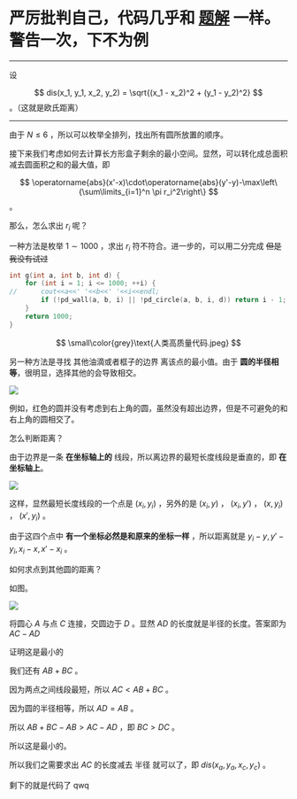 # 严厉批判自己，代码几乎和 [题解](https://www.luogu.com.cn/blog/shenhy1205/solution-p1378) 一样。警告一次，下不为例

-----

设


$$
dis(x_1, y_1, x_2, y_2) = \sqrt{(x_1 - x_2)^2 + (y_1 - y_2)^2}
$$
。（这就是欧氏距离）



------

由于 $N \le 6$ ，所以可以枚举全排列，找出所有圆所放置的顺序。



接下来我们考虑如何去计算长方形盒子剩余的最小空间。显然，可以转化成总面积减去圆面积之和的最大值，即


$$
\operatorname{abs}(x'-x)\cdot\operatorname{abs}(y'-y)-\max\left\{\sum\limits_{i=1}^n \pi r_i^2\right\}
$$
。

那么，怎么求出 $r_i$ 呢？



一种方法是枚举 $1 \sim 1000$ ，求出 $r_i$ 符不符合。进一步的，可以用二分完成 ~~但是我没有试过~~



```cpp
int g(int a, int b, int d) {
	for (int i = 1; i <= 1000; ++i) {
//		cout<<a<<' '<<b<<' '<<i<<endl;
		if (!pd_wall(a, b, i) || !pd_circle(a, b, i, d)) return i - 1;
	}
	return 1000;
}
```

$$
\small\color{grey}\text{人类高质量代码.jpeg}
$$

另一种方法是寻找 其他油滴或者框子的边界 离该点的最小值。由于 **圆的半径相等**，很明显，选择其他的会导致相交。



![](https://s1.ax1x.com/2023/03/27/ppydzh6.png)



例如，红色的圆并没有考虑到右上角的圆，虽然没有超出边界，但是不可避免的和右上角的圆相交了。



怎么判断距离？



由于边界是一条 **在坐标轴上的** 线段，所以离边界的最短长度线段是垂直的，即 **在坐标轴上**。

![](https://s1.ax1x.com/2023/03/28/ppyhz4O.png)

这样，显然最短长度线段的一个点是 $(x_i, y_i)$ ，另外的是 $(x_i, y)$ ， $(x_i, y')$ ， $(x, y_i)$ ， $(x', y_i)$ 。



由于这四个点中 **有一个坐标必然是和原来的坐标一样** ，所以距离就是 $y_i - y, y' - y_i, x_i - x, x' - x_i$ 。



如何求点到其他圆的距离？



如图。



![](https://s1.ax1x.com/2023/03/28/ppci6U0.png)

将圆心 $A$ 与点 $C$ 连接，交圆边于 $D$ 。显然 $AD$ 的长度就是半径的长度。答案即为 $AC - AD$



证明这是最小的



我们还有 $AB + BC$ 。

因为两点之间线段最短，所以 $AC < AB + BC$ 。

因为圆的半径相等，所以 $AD = AB$ 。

所以 $AB + BC - AB > AC - AD$ ，即 $BC > DC$ 。



所以这是最小的。

所以我们之需要求出 $AC$ 的长度减去 半径 就可以了，即 $dis(x_a, y_a, x_c, y_c)$ 。



剩下的就是代码了 qwq